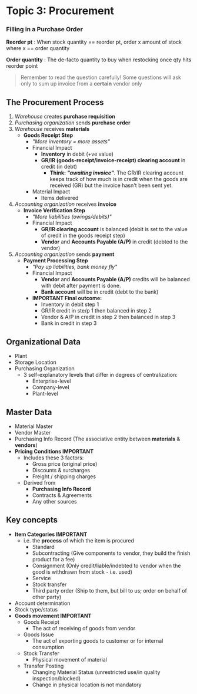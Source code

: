 # Topic 3: Procurement

### Filling in a Purchase Order

**Reorder pt**
: When stock quantity == reorder pt, order x amount of stock where x == order quantity

**Order quantity**
: The de-facto quantity to buy when restocking once qty hits reorder point

> Remember to read the question carefully! Some questions will ask only to sum up invoice from a **certain** vendor only


## The Procurement Process

1. *Warehouse* creates **purchase requisition**
2. *Purchasing organization* sends **purchase order**
3. *Warehouse* receives **materials**
    - **Goods Receipt Step**
        + _"More inventory = more assets"_
        + Financial Impact
            * **Inventory** in debit (+ve value)
            * **GR/IR (goods-receipt/invoice-receipt) clearing account** in credit (in debt)
                - **Think: _"awaiting invoice"_**. The GR/IR clearing account keeps track of how much is in credit when the goods are received (GR) but the invoice hasn't been sent yet.
        + Material Impact
            * Items delivered
4. *Accounting organization* receives **invoice**
    - **Invoice Verification Step**
        + _"More liabilities (owings/debits)"_
        + Financial Impact
            * **GR/IR clearing account** is balanced (debit is set to the value of credit in the goods receipt step)
            * **Vendor** and **Accounts Payable (A/P)** in credit (debted to the vendor)
5. *Accounting organization* sends **payment**
    - **Payment Processing Step**
        + _"Pay up liabilities, bank money fly"_
        + Financial Impact
            * **Vendor** and **Accounts Payable (A/P)** credits will be balanced with debit after payment is done.
            * **Bank account** will be in credit (debt to the bank)
        + **IMPORTANT Final outcome:**
            * Inventory in debit step 1
            * GR/IR credit in ste/p 1 then balanced in step 2
            * Vendor & A/P in credit in step 2 then balanced in step 3
            * Bank in credit in step 3

## Organizational Data

- Plant
- Storage Location
- Purchasing Organization
    + 3 self-explanatory levels that differ in degrees of centralization:
        * Enterprise-level
        * Company-level
        * Plant-level

## Master Data

- Material Master
- Vendor Master
- Purchasing Info Record (The associative entity between **materials** & **vendors**)
- **Pricing Conditions IMPORTANT**
    + Includes these 3 factors:
        * Gross price (original price)
        * Discounts & surcharges
        * Freight / shipping charges
    + Derived from
        * **Purchasing Info Record**
        * Contracts & Agreements
        * Any other sources

## Key concepts

- **Item Categories IMPORTANT**
    + i.e. the **process** of which the item is procured
        * Standard
        * Subcontracting (Give components to vendor, they build the finish product for a fee)
        * Consignment (Only credit/liable/indebted to vendor when the good is withdrawn from stock - i.e. used)
        * Service
        * Stock transfer
        * Third party order (Ship to them, but bill to us; order on behalf of other party)
- Account determination
- Stock type/status
- **Goods movement IMPORTANT**
    + Goods Receipt
        * The act of receiving of goods from vendor
    + Goods Issue
        * The act of exporting goods to customer or for internal consumption
    + Stock Transfer
        * Physical movement of material
    + Transfer Posting
        * Changing Material Status (unrestricted use/in quality inspection/blocked)
        * Change in physical location is not mandatory

